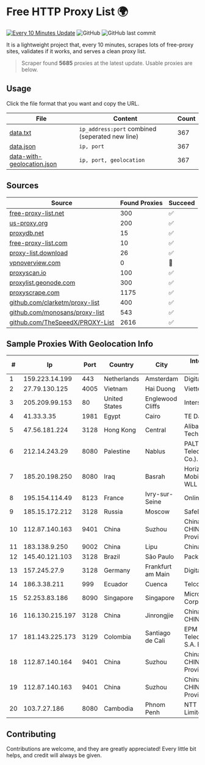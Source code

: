 
# Free HTTP Proxy List 🌍

[![Every 10 Minutes Update](https://github.com/mertguvencli/http-proxy-list/actions/workflows/main.yml/badge.svg?branch=main)](https://github.com/mertguvencli/http-proxy-list/actions/workflows/main.yml)
![GitHub](https://img.shields.io/github/license/mertguvencli/http-proxy-list)
![GitHub last commit](https://img.shields.io/github/last-commit/mertguvencli/http-proxy-list)

It is a lightweight project that, every 10 minutes, scrapes lots of free-proxy sites, validates if it works, and serves a clean proxy list.


> Scraper found **5685** proxies at the latest update. Usable proxies are below.

## Usage

Click the file format that you want and copy the URL.


|File|Content|Count|
|----|-------|-----|
|[data.txt](https://raw.githubusercontent.com/mertguvencli/http-proxy-list/main/proxy-list/data.txt)|`ip_address:port` combined (seperated new line)|367|
|[data.json](https://raw.githubusercontent.com/mertguvencli/http-proxy-list/main/proxy-list/data.json)|`ip, port`|367|
|[data-with-geolocation.json](https://raw.githubusercontent.com/mertguvencli/http-proxy-list/main/proxy-list/data-with-geolocation.json)|`ip, port, geolocation`|367|

## Sources

|Source|Found Proxies|Succeed|
|------|-------------|-------|
|[free-proxy-list.net](https://free-proxy-list.net)|300|✅|
|[us-proxy.org](https://www.us-proxy.org)|200|✅|
|[proxydb.net](http://proxydb.net)|15|✅|
|[free-proxy-list.com](https://free-proxy-list.com/?page=&port=&type%5B%5D=http&type%5B%5D=https&up_time=0&search=Search)|10|✅|
|[proxy-list.download](https://www.proxy-list.download/HTTP)|26|✅|
|[vpnoverview.com](https://vpnoverview.com/privacy/anonymous-browsing/free-proxy-servers)|0|🚫|
|[proxyscan.io](https://www.proxyscan.io)|100|✅|
|[proxylist.geonode.com](https://proxylist.geonode.com/api/proxy-list?limit=300&page=1&sort_by=lastChecked&sort_type=desc&protocols=http,https)|300|✅|
|[proxyscrape.com](https://api.proxyscrape.com/v2/?request=displayproxies&protocol=http&timeout=10000&country=all&ssl=all&anonymity=all)|1175|✅|
|[github.com/clarketm/proxy-list](https://raw.githubusercontent.com/clarketm/proxy-list/master/proxy-list-raw.txt)|400|✅|
|[github.com/monosans/proxy-list](https://raw.githubusercontent.com/monosans/proxy-list/main/proxies/http.txt)|543|✅|
|[github.com/TheSpeedX/PROXY-List](https://raw.githubusercontent.com/TheSpeedX/PROXY-List/master/http.txt)|2616|✅|


## Sample Proxies With Geolocation Info

|#|Ip|Port|Country|City|Internet Service Provider|
|-|--|----|-------|----|-------------------------|
|1|159.223.14.199|443|Netherlands|Amsterdam|DigitalOcean, LLC|
|2|27.79.130.125|4005|Vietnam|Hai Duong|Viettel Corporation|
|3|205.209.99.153|80|United States|Englewood Cliffs|Interserver, Inc|
|4|41.33.3.35|1981|Egypt|Cairo|TE Data|
|5|47.56.181.224|3128|Hong Kong|Central|Alibaba (US) Technology Co., Ltd.|
|6|212.14.243.29|8080|Palestine|Nablus|PALTEL (Palestine Telecommunications Co.).|
|7|185.20.198.250|8080|Iraq|Basrah|Horizon Scope Mobile Telecom WLL|
|8|195.154.114.49|8123|France|Ivry-sur-Seine|Online S.A.S.|
|9|185.15.172.212|3128|Russia|Moscow|SafeData LLC|
|10|112.87.140.163|9401|China|Suzhou|China Unicom CHINA169 Jiangsu Province Network|
|11|183.138.9.250|9002|China|Lipu|Chinanet|
|12|145.40.121.103|3128|Brazil|São Paulo|Packet Host, Inc.|
|13|157.245.27.9|3128|Germany|Frankfurt am Main|DigitalOcean, LLC|
|14|186.3.38.211|999|Ecuador|Cuenca|Telconet S.A|
|15|52.253.83.186|8090|Singapore|Singapore|Microsoft Corporation|
|16|116.130.215.197|3128|China|Jinrongjie|China Unicom CHINA169 Network|
|17|181.143.225.173|3129|Colombia|Santiago de Cali|EPM Telecomunicaciones S.A. E.S.P.|
|18|112.87.140.164|9401|China|Suzhou|China Unicom CHINA169 Jiangsu Province Network|
|19|112.87.140.163|9401|China|Suzhou|China Unicom CHINA169 Jiangsu Province Network|
|20|103.7.27.186|8080|Cambodia|Phnom Penh|NTT (Thailand) Limited|



## Contributing

Contributions are welcome, and they are greatly appreciated! Every
little bit helps, and credit will always be given.

